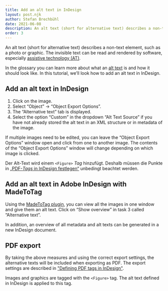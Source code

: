 ```yaml
---
title: Add an alt text in InDesign
layout: post.njk
author: Stefan Brechbühl
date: 2021-06-08
description: An alt text (short for alternative text) describes a non-text element, such as a photo or graphic. In this tutorial, we’ll look how to add an alt text in InDesign.
order: 3
---
```


An alt text (short for alternative text) describes a non-text element, such as a photo or graphic. The invisible text can be read and rendered by software, especially [assistive technology (AT)](/glossary/#assistive-technology).

In the glossary you can learn more about what an [alt text](/glossary/#alt-text) is and how it should look like. In this tutorial, we’ll look how to add an alt text in InDesign.

## Add an alt text in InDesign

1. Click on the image.
2. Select “Object” → “Object Export Options”.
3. The “Alternative text” tab is displayed.
4. Select the option “Custom” in the dropdown “Alt Text Source” if you have not already stored the alt text in an XML structure or in metadata of the image.

<p class="note">
  If multiple images need to be edited, you can leave the “Object Export Options” window open and
  click from one to another image. The contents of the “Object Export Options” window will change
  depending on which image is clicked.
</p>

Der Alt-Text wird einem `<Figure>` _Tag_ hinzufügt. Deshalb müssen die Punkte in [„PDF-_Tags_ in InDesign festlegen“](/de/basics/indesign/defining-pdf-tags-in-indesign/) unbedingt beachtet werden.

## Add an alt text in Adobe InDesign with MadeToTag

Using the [MadeToTag plugin](https://www.axaio.com/doku.php/en:products:madetotag), you can view all the images in one window and give them an alt text. Click on “Show overview” in task 3 called “Alternative text”.

In addition, an overview of all metadata and alt texts can be generated in a new InDesign document.

## PDF export

By taking the above measures and using the correct export settings, the alternative texts will be included when exporting as PDF. The export settings are described in ["Defining PDF tags in InDesign"](/basics/indesign/defining-pdf-tags-in-indesign/).

<p class="note">
  Images and graphics are tagged with the <code>&lt;Figure&gt;</code> tag. The alt text defined in
  InDesign is applied to this tag.
</p>
